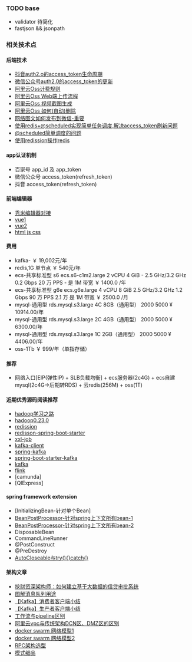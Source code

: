 
### TODO base

- validator 待简化
- fastjson && jsonpath

### 相关技术点

#### 后端技术

- [抖音auth2.o的access_token生命周期](https://www.it610.com/article/1287591770242199552.htm)
- [微信公众号auth2.0的access_token的更新]()
- [阿里云Oss计费规则](https://help.aliyun.com/document_detail/59636.html?spm=a2c4g.11186623.6.570.6ba1218cHaht0O)
- [阿里云Oss Web端上传流程](https://help.aliyun.com/document_detail/31926.html?spm=a2c4g.11186623.6.643.75a76212ODpfe2)
- [阿里云Oss 视频截图生成](https://help.aliyun.com/document_detail/64555.html?spm=a2c4g.11186623.6.1743.1f65218ctlXyqO)
- [阿里云Oss 如何(自动)删除](https://developer.aliyun.com/ask/206686)
- [网络图文如何发布到微信-重要](https://www.cnblogs.com/gogood/p/6544439.html)
- [使用redis+@scheduled实现简单任务调度,解决access_token刷新问题](https://www.cnblogs.com/slowcity/p/11671231.html)
- [@scheduled简单调度的问题](https://www.cnblogs.com/muxi0407/p/11936221.html)
- [使用redission操作redis](https://www.baeldung.com/redis-redisson)


#### app认证机制

- 百家号 app_id 及 app_token
- 微信公众号 access_token(refresh_token)
- 抖音 access_token(refresh_token)

#### 前端编辑器

- [秀米编辑器对接](https://r.xiumi.us/board/v5/2a5va/16516964)
- [vue1](https://www.bilibili.com/video/BV11s411A7h6/?spm_id_from=333.788.videocard.0)
- [vue2](https://www.runoob.com/vue2/vue-tutorial.html)
- [html js css](https://www.bilibili.com/video/av96953550/?spm_id_from=333.788.b_636f6d6d656e74.29)

#### 费用

- kafka- ￥ 19,002元/年
- redis,1G 单节点 ￥ 540元/年
- ecs-共享标准型 s6 	ecs.s6-c1m2.large	2 vCPU	4 GiB	-	2.5 GHz/3.2 GHz	0.2 Gbps	20 万 PPS	-	是	1M 带宽 ￥ 1400.0 /年
- ecs-共享标准型 g6e  	ecs.g6e.large	4 vCPU	8 GiB	2.5 GHz/3.2 GHz	1.2 Gbps	90 万 PPS	2.1 万	是	1M 带宽 ￥ 2500.0 /月
- mysql-通用型 rds.mysql.s3.large 4C 8GB（通用型） 2000 5000  ¥ 10914.00/年
- mysql-通用型 rds.mysql.s3.large 2C 4GB（通用型） 2000 5000  ¥ 6300.00/年
- mysql-通用型 rds.mysql.s3.large 1C 2GB（通用型） 2000 5000  ¥ 4406.00/年
- oss-1Tb ￥ 999/年（单指存储）

#### 推荐

- 网络入口[EIP(弹性IP) + SLB负载均衡] + ecs服务器(2c4G) + ecs自建mysql(2c4G->后期转RDS) + 云redis(256M) + oss(1T)

#### 近期优秀源码阅读推荐

- [hadoop学习之路](https://developer.aliyun.com/article/28400)
- [hadoop0.23.0](http://blog.sina.com.cn/s/blog_4a1f59bf01010i9r.html)
- [redission](https://github.com/redisson/redisson/wiki/Redisson%E9%A1%B9%E7%9B%AE%E4%BB%8B%E7%BB%8D)
- [redisson-spring-boot-starter](https://github.com/tfnick/redisson-spring-boot-starter.git)
- [xxl-job](https://github.com/xuxueli/xxl-job)
- [kafka-client](https://github.com/apache/kafka)
- [spring-kafka](https://github.com/spring-projects/spring-kafka.git)
- [spring-boot-starter-kafka](https://github.com/spring-projects/spring-boot)
- [kafka](https://github.com/apache/kafka)
- [flink](https://github.com/apache/flink)
- [camunda]
- [QlExpress]

#### spring framework extension

- [InitializingBean-针对单个Bean]
- [BeanPostProcessor-针对spring上下文所有bean-1](https://www.cnblogs.com/twelve-eleven/p/8080038.html)
- [BeanPostProcessor-针对spring上下文所有bean-2](https://www.jianshu.com/p/369a54201943)
- DisposableBean 
- CommandLineRunner 
- @PostConstruct
- @PreDestroy
- [AutoCloseable与try(){}catch{}](https://www.cnblogs.com/756623607-zhang/p/9216091.html)


#### 架构文章

- [挖财资深架构师：如何建立基于大数据的信贷审批系统](https://www.sohu.com/a/114837765_355140)
- [图解消息队列用途](https://my.oschina.net/u/4364157/blog/4283168)
- [【Kafka】消费者客户端小结](https://xie.infoq.cn/article/8e54c04a74f301d4685c1c20d)
- [【Kafka】生产者客户端小结](https://xie.infoq.cn/article/934a746dc0458e24a03340e6b)
- [工作流与pipeline区别](https://www.zhihu.com/question/52498881/answer/923260493)
- [阿里云vpc与传统架构DCN区、DMZ区的区别]()
- [docker swarm 网络模型1](https://www.jianshu.com/p/60bccbdb6af9)
- [docker swarm 网络模型2](https://juejin.im/post/6844903958222209038)
- [RPC架构选型](https://www.jianshu.com/p/b0343bfd216e)
- [模式细品](https://www.cnblogs.com/jackson-yqj/p/7784694.html)